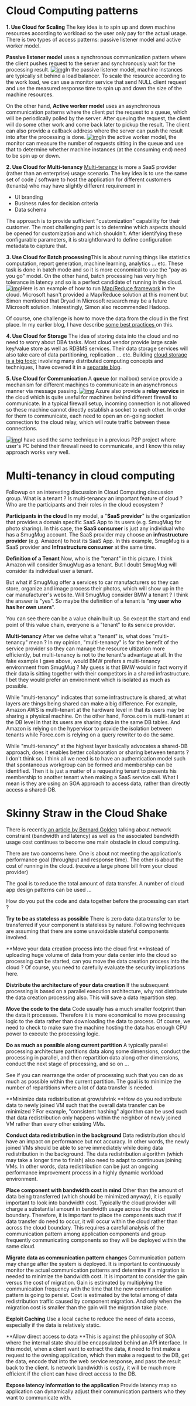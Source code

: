 # Cloud Computing patterns

[ref]: https://horicky.blogspot.com/2009/11/cloud-computing-patterns.html

**1.   Use Cloud for Scaling**
 The key idea is to spin up and down machine resources according to  workload so the user only pay for the actual usage.  There is two types  of access patterns: passive listener model and active worker model.

**Passive listener model** uses a  synchronous communication pattern where the client pushes request to the server and synchronously wait for the processing result.
[![img](https://4.bp.blogspot.com/_j6mB7TMmJJY/SwYh8WQq4nI/AAAAAAAAAT8/1iVfT0Bu2Cg/s320/p1.png)](https://4.bp.blogspot.com/_j6mB7TMmJJY/SwYh8WQq4nI/AAAAAAAAAT8/1iVfT0Bu2Cg/s1600/p1.png)In the passive listener model, machine instances are typically sit behind a load balancer. To scale the resource according to the work load, we can use a monitor service that send NULL client request and use the  measured response time to spin up and down the size of the machine  resources.

 On the other hand, **Active worker model** uses an asynchronous communication patterns where the client put the  request to a queue, which will be periodically polled by the server.   After queuing the request, the client will do some other work and come  back later to pickup the result.  The client can also provide a callback address where the server can push the result into after the processing  is done.
[![img](https://4.bp.blogspot.com/_j6mB7TMmJJY/SwYiBY4GmII/AAAAAAAAAUE/HBkz9z8M-io/s320/P2.png)](https://4.bp.blogspot.com/_j6mB7TMmJJY/SwYiBY4GmII/AAAAAAAAAUE/HBkz9z8M-io/s1600/P2.png)In the active worker model, the monitor can measure the number of requests sitting in the queue and use that to determine whether machine  instances (at the consuming end) need to be spin up or down.


**2.  Use Cloud for Multi-tenancy**
[Multi-tenancy](http://horicky.blogspot.com/2009/08/multi-tenancy-in-cloud-computing.html) is more a SaaS provider (rather than an enterprise) usage scenario.   The key idea is to use the same set of code / software to host the  application for different customers (tenants)   who may have slightly  different requirement in

- UI branding
- Business rules for decision criteria
- Data schema

The approach is to provide sufficient "customization" capability for  their customer.  The most challenging part is to determine which aspects should be opened for customization and which shouldn't.  After  identifying these configurable parameters, it is straightforward to  define configuration metadata to capture that.

**3.  Use Cloud for Batch processing**This is about running things like statistics computation, report generation, machine learning, analytics ... etc.  These task is done in batch mode  and so it is more economical to use the "pay as you go" model.  On the  other hand, batch processing has very high tolerance in latency and so  is a perfect candidate of running in the cloud.
[![img](https://4.bp.blogspot.com/_j6mB7TMmJJY/SwYiOU8WuPI/AAAAAAAAAUU/yc_ZTspSGZ8/s400/P3.png)](https://4.bp.blogspot.com/_j6mB7TMmJJY/SwYiOU8WuPI/AAAAAAAAAUU/yc_ZTspSGZ8/s1600/P3.png)Here is an example of how to run [Map/Reduce framework](http://horicky.blogspot.com/2008/11/hadoop-mapreduce-implementation.html) in the cloud.  Microsoft hasn't provided a Map/Reduce solution at this  moment but Simon mentioned that Dryad in Microsoft research may be a  future Microsoft solution.  Interestingly, Simon also recommended  Hadoop.

 Of course, one challenge is how to move the data from the cloud in the first place.  In my earlier blog, I have describe [some best practices ](http://horicky.blogspot.com/2009/08/skinny-straw-in-cloud-shake.html)on this.

**4.  Use Cloud for Storage**
 The idea of storing data into the cloud and no need to worry about DBA  tasks.  Most cloud vendor provide large scale key/value store as well as RDBMS services.  Their data storage services will also take care of  data partitioning, replication ... etc.  Building [cloud storage is a big topic](http://horicky.blogspot.com/2009/11/nosql-patterns.html) involving many distributed computing concepts and techniques, I have covered it in a [separate blog](http://horicky.blogspot.com/2009/11/nosql-patterns.html).

**5.  Use Cloud for Communication**
 A **queue** (or mailbox) service provide a mechanism for different machines to communicate in an asynchronous manner via message passing.
[![img](https://4.bp.blogspot.com/_j6mB7TMmJJY/SwYsvJbTyOI/AAAAAAAAAUk/cFQGNjplDlM/s320/P5.png)](https://4.bp.blogspot.com/_j6mB7TMmJJY/SwYsvJbTyOI/AAAAAAAAAUk/cFQGNjplDlM/s1600/P5.png)
 Azure also provide a **relay service** in the cloud which is quite useful for machines behind different  firewall to communicate.  In a typical firewall setup, incoming  connection is not allowed so these machine cannot directly establish a  socket to each other.  In order for them to communicate, each need to  open an on-going socket connection to the cloud relay, which will route  traffic between these connections.

[![img](https://3.bp.blogspot.com/_j6mB7TMmJJY/SwYtJzwTCEI/AAAAAAAAAU0/L_i0ubRjVks/s400/P6.png)](https://3.bp.blogspot.com/_j6mB7TMmJJY/SwYtJzwTCEI/AAAAAAAAAU0/L_i0ubRjVks/s1600/P6.png)I have used the same technique in a previous P2P project where user's PC  behind their firewall need to communicate, and I know this relay  approach works very well.

# Multi-tenancy in cloud computing

Followup on an interesting discussion in Cloud Computing discussion  group.  What is a tenant ?  Is multi-tenancy an important feature of  cloud ?  Who are the participants and their roles in the cloud ecosystem ?

**Participants in the cloud**
In my model, a "**SaaS provider**" is the organization that provides a domain specific SaaS App to its  users (e.g. SmugMug for photo sharing).  In this case, the **SaaS consumer** is just any individual who has a SmugMug account.  The SaaS provider may choose an **infrastructure provider** (e.g. Amazon) to host its SaaS App.  In this example, SmugMug is a SaaS provider and **Infrastructure consumer** at the same time.


**Definition of a Tenant**
Now, who is the "tenant" in this picture.  I think Amazon will consider  SmugMug as a tenant.  But I doubt SmugMug will consider its individual  user a tenant.

But what if SmugMug offer a services to car  manufacturers so they can store, organize and image process their  photos, which will show up in the car manufacturer's website.  Will  SmugMug consider BMW a tenant ?  I think the answer is "yes".  So maybe  the definition of a tenant is "**my user who has her own users**".

You can see there can be a value chain built up.  So except the start and  end point of this value chain, everyone is a "tenant" to its service  provider.

**Multi-tenancy**
After we defne what a "tenant" is, what does "multi-tenancy" mean ?  In my  opinion, "multi-tenancy" is for the benefit of the service provider so  they can manage the resource ultization more efficiently, but  multi-tenancy is not to the tenant's advantage at all.  In the fake  example I gave above, would BMW prefers a multi-tenancy environment from SmugMug ?  My guess is that BMW would in fact worry if their data is  sitting together with their competitors in a shared infrastructure.  I  bet they would prefer an environment which is isolated as much as  possible.

While "multi-tenancy" indicates that some  infrastructure is shared, at what layers are things being shared can  make a big difference.  For example, Amazon AWS is multi-tenant at the  hardware level in that its users may be sharing a physical machine.  On  the other hand, Force.com is multi-tenant at the DB level in that its  users are sharing data in the same DB tables.  And Amazon is relying on  the hypervisor to provide the isolation between tenants while Force.com  is relying on a query rewriter to do the same.

While  "multi-tenancy" at the highest layer basically advocates a shared-DB  approach, does it enables better collaboration or sharing between  tenants ?  I don't think so.  I think all we need is to have an  authentication model such that spontaneous workgroup can be formed and  membership can be identified.  Then it is just a matter of a requesting  tenant to presents his membership to another tenant when making a SaaS  service call.  What I mean is they are using an SOA approach to access  data, rather than directly access a shared-DB.

# Skinny Straw in the Cloud Shake

There is recently[ an article by Bernard Golden](http://tinyurl.com/lrvctl) talking about network constraint (bandwidth and latency) as well as the associated bandwidth usage cost continues to become one main obstacle  in cloud computing.

There are two concerns here.  One is about  not meeting the application's performance goal (throughput and response  time).  The other is about the cost of running in the cloud.  (receive a large phone bill from your cloud provider)

The goal is to reduce the total amount of data transfer.  A number of cloud app design patterns can be used ...

How do you put the code and data together before the processing can start ?

**Try to be as stateless as possible**
There is zero data data transfer to be transferred if your component is  stateless by nature.  Following techniques are assuming that there are  some unavoidable stateful components involved.

**Move your data creation process into the cloud first
**Instead of uploading huge volume of data from your data center into the cloud  so processing can be started, can you move the data creation process  into the cloud ?  Of course, you need to carefully evaluate the security implications here.

**Distribute the architecture of your data creation**
If the subsequent processing is based on a parallel execution  architecture, why not distribute the data creation processing also.   This will save a data repartition step.

**Move the code to the data**
Code usually has a much smaller footprint than the data it processes.   Therefore it is more economical to move processing logic to the data  rather than downloading the data to process.  Of course, we need to  check to make sure the machine hosting the data has enough CPU power to  execute the processing logic.

**Do as much as possible along current partition**
A typically parallel processing architecture partitions data along some  dimensions, conduct the processing in parallel, and then repartition  data along other dimensions, conduct the next stage of processing, and  so on ...

See if you can rearrange the order of processing such  that you can do as much as possible within the current partition.  The  goal is to minimize the number of repartitions where a lot of data  transfer is needed.

**Minimize data redistribution at grow/shrink
**How do you redistribute data to newly joined VM such that the overall data  transfer can be minimized ?  For example, "consistent hashing" algorithm can be used such that data redistribution only happens within the  neighbor of newly joined VM rather than every other existing VMs.

**Conduct data redistribution in the background**
Data redistribution should have an impact on performance but not accuracy.   In other words, the newly joined VMs should be able to serve immediately while doing data redistribution in the background.  The data  redistribution algorithm (which may take a longer time to finish) also  need to adapt to continuous joining VMs.  In other words, data  redistribution can be just an ongoing performance improvement process in a highly dynamic workload environment.

**Place component with bandwidth cost in mind**
Other than the amount of data being transferred (which should be minimized  anyway), it is equally important to look into bandwidth cost.  Typically the cloud provider will charge a substantial amount in bandwidth usage  across the cloud boundary.  Therefore, it is important to place the  components such that if data transfer do need to occur, it will occur  within the cloud rather than across the cloud boundary.  This requires a careful analysis of the communication pattern among application  components and group frequently communicating components so they will be deployed within the same cloud.

**Migrate data as communication pattern changes**
Communication pattern may change after the system is deployed.  It is important to  continuously monitor the actual communication patterns and determine if a migration is needed to minimize the bandwidth cost.  It is important to consider the gain versus the cost of migration.  Gain is estimated by  multiplying the communication frequency with the time that the new  communication pattern is going to persist.  Cost is estimated by the  total among of data redistribution traffic caused by component  migration.  And only when the migration cost is smaller than the gain  will the migration take place.

**Exploit Caching**
Use a local cache to reduce the need of data access, especially if the data is relatively static.

**Allow direct access to data
**This is against the philosophy of SOA where the internal state should be  encapsulated behind an API interface.  In this model, when a client want to extract the data, it need to first make a request to the owning  application, which then make a request to the DB, get the data, encode  that into the web service response, and pass the result back to the  client.  Is network bandwidth is costly, it will be much more efficient  if the client can have direct access to the DB.

**Expose latency information to the application**
Provide latency map so application can dynamically adjust their communication partners who they want to communicate with.